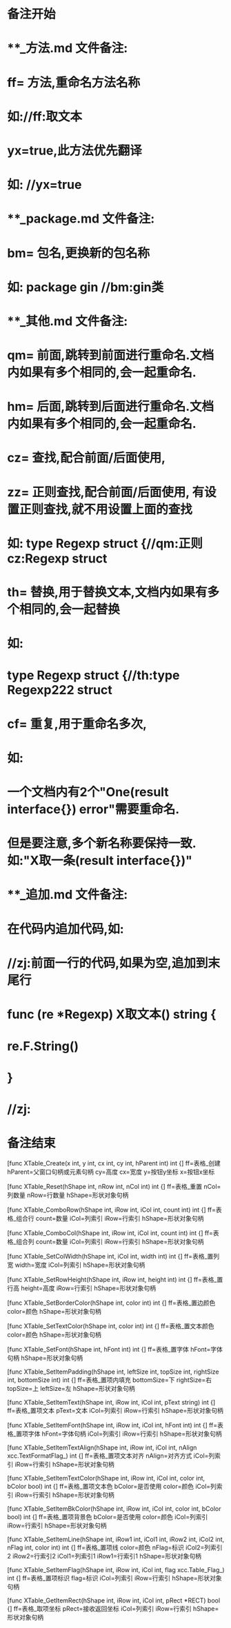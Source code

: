 # 备注开始
# **_方法.md 文件备注:
# ff= 方法,重命名方法名称
# 如://ff:取文本
#
# yx=true,此方法优先翻译
# 如: //yx=true

# **_package.md 文件备注:
# bm= 包名,更换新的包名称 
# 如: package gin //bm:gin类

# **_其他.md 文件备注:
# qm= 前面,跳转到前面进行重命名.文档内如果有多个相同的,会一起重命名.
# hm= 后面,跳转到后面进行重命名.文档内如果有多个相同的,会一起重命名.
# cz= 查找,配合前面/后面使用,
# zz= 正则查找,配合前面/后面使用, 有设置正则查找,就不用设置上面的查找
# 如: type Regexp struct {//qm:正则 cz:Regexp struct
#
# th= 替换,用于替换文本,文档内如果有多个相同的,会一起替换
# 如:
# type Regexp struct {//th:type Regexp222 struct
#
# cf= 重复,用于重命名多次,
# 如: 
# 一个文档内有2个"One(result interface{}) error"需要重命名.
# 但是要注意,多个新名称要保持一致. 如:"X取一条(result interface{})"

# **_追加.md 文件备注:
# 在代码内追加代码,如:
# //zj:前面一行的代码,如果为空,追加到末尾行
# func (re *Regexp) X取文本() string { 
# re.F.String()
# }
# //zj:
# 备注结束

[func XTable_Create(x int, y int, cx int, cy int, hParent int) int {]
ff=表格_创建
hParent=父窗口句柄或元素句柄
cy=高度
cx=宽度
y=按钮y坐标
x=按钮x坐标

[func XTable_Reset(hShape int, nRow int, nCol int) int {]
ff=表格_重置
nCol=列数量
nRow=行数量
hShape=形状对象句柄

[func XTable_ComboRow(hShape int, iRow int, iCol int, count int) int {]
ff=表格_组合行
count=数量
iCol=列索引
iRow=行索引
hShape=形状对象句柄

[func XTable_ComboCol(hShape int, iRow int, iCol int, count int) int {]
ff=表格_组合列
count=数量
iCol=列索引
iRow=行索引
hShape=形状对象句柄

[func XTable_SetColWidth(hShape int, iCol int, width int) int {]
ff=表格_置列宽
width=宽度
iCol=列索引
hShape=形状对象句柄

[func XTable_SetRowHeight(hShape int, iRow int, height int) int {]
ff=表格_置行高
height=高度
iRow=行索引
hShape=形状对象句柄

[func XTable_SetBorderColor(hShape int, color int) int {]
ff=表格_置边颜色
color=颜色
hShape=形状对象句柄

[func XTable_SetTextColor(hShape int, color int) int {]
ff=表格_置文本颜色
color=颜色
hShape=形状对象句柄

[func XTable_SetFont(hShape int, hFont int) int {]
ff=表格_置字体
hFont=字体句柄
hShape=形状对象句柄

[func XTable_SetItemPadding(hShape int, leftSize int, topSize int, rightSize int, bottomSize int) int {]
ff=表格_置项内填充
bottomSize=下
rightSize=右
topSize=上
leftSize=左
hShape=形状对象句柄

[func XTable_SetItemText(hShape int, iRow int, iCol int, pText string) int {]
ff=表格_置项文本
pText=文本
iCol=列索引
iRow=行索引
hShape=形状对象句柄

[func XTable_SetItemFont(hShape int, iRow int, iCol int, hFont int) int {]
ff=表格_置项字体
hFont=字体句柄
iCol=列索引
iRow=行索引
hShape=形状对象句柄

[func XTable_SetItemTextAlign(hShape int, iRow int, iCol int, nAlign xcc.TextFormatFlag_) int {]
ff=表格_置项文本对齐
nAlign=对齐方式
iCol=列索引
iRow=行索引
hShape=形状对象句柄

[func XTable_SetItemTextColor(hShape int, iRow int, iCol int, color int, bColor bool) int {]
ff=表格_置项文本色
bColor=是否使用
color=颜色
iCol=列索引
iRow=行索引
hShape=形状对象句柄

[func XTable_SetItemBkColor(hShape int, iRow int, iCol int, color int, bColor bool) int {]
ff=表格_置项背景色
bColor=是否使用
color=颜色
iCol=列索引
iRow=行索引
hShape=形状对象句柄

[func XTable_SetItemLine(hShape int, iRow1 int, iCol1 int, iRow2 int, iCol2 int, nFlag int, color int) int {]
ff=表格_置项线
color=颜色
nFlag=标识
iCol2=列索引2
iRow2=行索引2
iCol1=列索引1
iRow1=行索引1
hShape=形状对象句柄

[func XTable_SetItemFlag(hShape int, iRow int, iCol int, flag xcc.Table_Flag_) int {]
ff=表格_置项标识
flag=标识
iCol=列索引
iRow=行索引
hShape=形状对象句柄

[func XTable_GetItemRect(hShape int, iRow int, iCol int, pRect *RECT) bool {]
ff=表格_取项坐标
pRect=接收返回坐标
iCol=列索引
iRow=行索引
hShape=形状对象句柄
